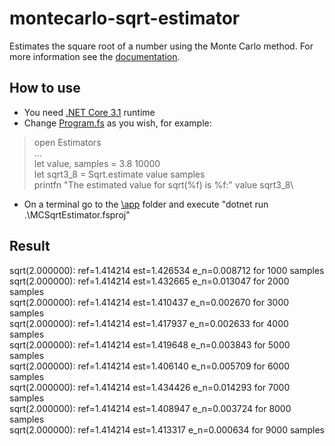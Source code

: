 # montecarlo-sqrt-estimator
Estimates the square root of a number using the Monte Carlo method. For more information see the [documentation](./doc/mc_sqrt.pdf).

## How to use
- You need [.NET Core 3.1](https://dotnet.microsoft.com/download/dotnet-core/3.1) runtime
- Change [Program.fs](./app/Program.fs) as you wish, for example:
> open Estimators\
> ...\
> let value, samples = 3.8 10000\
> let sqrt3_8 = Sqrt.estimate value samples\
> printfn "The estimated value for sqrt(%f) is %f:" value sqrt3_8\
- On a terminal go to the [\app](../app) folder and execute "dotnet run .\MCSqrtEstimator.fsproj"

## Result
sqrt(2.000000): ref=1.414214 est=1.426534 e_n=0.008712 for 1000 samples\
sqrt(2.000000): ref=1.414214 est=1.432665 e_n=0.013047 for 2000 samples\
sqrt(2.000000): ref=1.414214 est=1.410437 e_n=0.002670 for 3000 samples\
sqrt(2.000000): ref=1.414214 est=1.417937 e_n=0.002633 for 4000 samples\
sqrt(2.000000): ref=1.414214 est=1.419648 e_n=0.003843 for 5000 samples\
sqrt(2.000000): ref=1.414214 est=1.406140 e_n=0.005709 for 6000 samples\
sqrt(2.000000): ref=1.414214 est=1.434426 e_n=0.014293 for 7000 samples\
sqrt(2.000000): ref=1.414214 est=1.408947 e_n=0.003724 for 8000 samples\
sqrt(2.000000): ref=1.414214 est=1.413317 e_n=0.000634 for 9000 samples